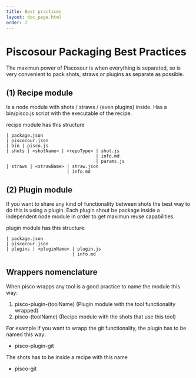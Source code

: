 ```yaml
---
title: Best practices
layout: doc_page.html
order: 7
---
```


# Piscosour Packaging Best Practices

The maximun power of Piscosour is when everything is separated, so is very convenient to pack shots, straws or plugins as separate as possible.

## (1) Recipe module

Is a node module with shots / straws / (even plugins) inside. Has a bin/pisco.js script with the executable of the recipe.

recipe module has this structure

```
| package.json
| piscocour.json
| bin | pisco.js
| shots | <shotName> | <repoType> | shot.js
                                  | info.md
                                  | params.js
| straws | <strawName> | straw.json
                       | info.md                                  
```

## (2) Plugin module

If you want to share any kind of functionality between shots the best way to do this is using a plugin. Each plugin shout be package inside a independent node module in order to get maximun reuse capabilities.

plugin module has this structure:

```
| package.json
| piscocour.json
| plugins | <pluginName> | plugin.js
                         | info.md
```

## Wrappers nomenclature

When pisco wrapps any tool is a good practice to name the module this way:

1. pisco-plugin-(toolName) (Plugin module with the tool functionality wrapped)
2. pisco-(toolName) (Recipe module with the shots that use this tool)

For example if you want to wrapp the git functionality, the plugin has to be named this way:

- pisco-plugin-git

The shots has to be inside a recipe with this name

- pisco-git
